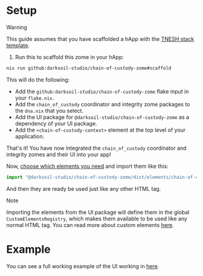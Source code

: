 # Setup

> [!WARNING]
> This guide assumes that you have scaffolded a hApp with the [TNESH stack template](https://darksoil.studio/tnesh-stack).

1. Run this to scaffold this zome in your hApp:

```bash
nix run github:darksoil-studio/chain-of-custody-zome#scaffold
```

This will do the following:
  - Add the `github:darksoil-studio/chain-of-custody-zome` flake input in your `flake.nix`.
  - Add the `chain_of_custody` coordinator and integrity zome packages to the `dna.nix` that you select.
  - Add the UI package for `@darksoil-studio/chain-of-custody-zome` as a dependency of your UI package.
  - Add the `<chain-of-custody-context>` element at the top level of your application.

That's it! You have now integrated the `chain_of_custody` coordinator and integrity zomes and their UI into your app!

Now, [choose which elements you need](/elements/request-custody-transfer.md) and import them like this:

```js
import "@darksoil-studio/chain-of-custody-zome/dist/elements/chain-of-custody-context.js";
```

And then they are ready be used just like any other HTML tag. 

> [!NOTE]
> Importing the elements from the UI package will define them in the global `CustomElementsRegistry`, which makes them available to be used like any normal HTML tag. You can read more about custom elements [here](https://darksoil.studio/tnesh-stack/guides/custom-elements).

# Example

You can see a full working example of the UI working in [here](https://github.com/darksoil-studio/chain-of-custody-zome/blob/main/ui/demo/index.html).

